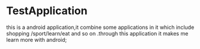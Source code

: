 # TestApplication
this is a android application,it combine some applications in it which include shopping /sport/learn/eat
and so on .through this application it makes me learn more with android;
